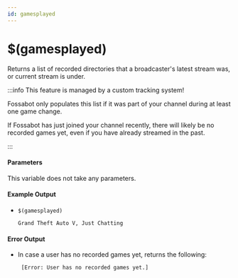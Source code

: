 ```yaml
---
id: gamesplayed
---
```


# $(gamesplayed)

Returns a list of recorded directories that a broadcaster's latest stream was, or current stream is under.

:::info This feature is managed by a custom tracking system!

Fossabot only populates this list if it was part of your channel during at least one game change.

If Fossabot has just joined your channel recently, there will likely be no recorded games yet, even if you have already streamed in the past.

:::

#### Parameters

This variable does not take any parameters.

#### Example Output

* `$(gamesplayed)`

    ```
    Grand Theft Auto V, Just Chatting
    ```

#### Error Output

* In case a user has no recorded games yet, returns the following:

    ```
     [Error: User has no recorded games yet.]
    ```
